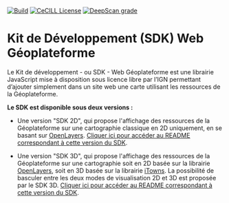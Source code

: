 [![Build](https://github.com/IGNF/geoportal-sdk/actions/workflows/build.yml/badge.svg)](https://github.com/IGNF/geoportal-sdk/actions/workflows/build.yml)
[![CeCILL License](https://img.shields.io/badge/licence-CeCILL--B-blue.svg)](https://raw.githubusercontent.com/IGNF/geoportal-sdk/master/LICENCE-3D.md)
[![DeepScan grade](https://deepscan.io/api/teams/12425/projects/15482/branches/310111/badge/grade.svg)](https://deepscan.io/dashboard#view=project&tid=12425&pid=15482&bid=310111)

# Kit de Développement (SDK) Web Géoplateforme

Le Kit de développement - ou SDK - Web Géoplateforme est une librairie JavaScript mise à disposition sous licence libre par l’IGN permettant d’ajouter simplement dans un site web une carte utilisant les ressources de la Géoplateforme.

**Le SDK est disponible sous deux versions :**

- Une version "SDK 2D", qui propose l'affichage des ressources de la Géoplateforme sur une cartographie classique en 2D uniquement, en se basant sur [OpenLayers](https://openlayers.org/). [Cliquer ici pour accéder au README correspondant à cette version du SDK](./README-SDK-2D.md).

- Une version "SDK 3D", qui propose l'affichage des ressources de la Géoplateforme sur une cartographie soit en 2D basée sur la librairie [OpenLayers](https://openlayers.org/), soit en 3D basée sur la librairie [iTowns](http://www.itowns-project.org/). La possibilité de basculer entre les deux modes de visualisation 2D et 3D est proposée par le SDK 3D. [Cliquer ici pour accéder au README correspondant à cette version du SDK](./README-SDK-3D.md).
